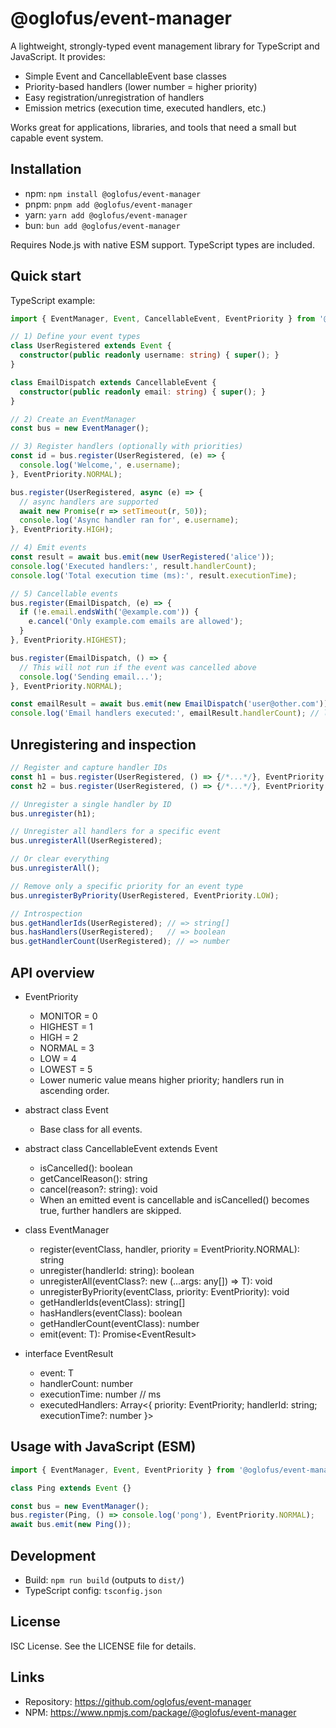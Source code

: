 # @oglofus/event-manager

A lightweight, strongly-typed event management library for TypeScript and JavaScript. It provides:

- Simple Event and CancellableEvent base classes
- Priority-based handlers (lower number = higher priority)
- Easy registration/unregistration of handlers
- Emission metrics (execution time, executed handlers, etc.)

Works great for applications, libraries, and tools that need a small but capable event system.


## Installation

- npm: `npm install @oglofus/event-manager`
- pnpm: `pnpm add @oglofus/event-manager`
- yarn: `yarn add @oglofus/event-manager`
- bun: `bun add @oglofus/event-manager`

Requires Node.js with native ESM support. TypeScript types are included.


## Quick start

TypeScript example:

```ts
import { EventManager, Event, CancellableEvent, EventPriority } from '@oglofus/event-manager';

// 1) Define your event types
class UserRegistered extends Event {
  constructor(public readonly username: string) { super(); }
}

class EmailDispatch extends CancellableEvent {
  constructor(public readonly email: string) { super(); }
}

// 2) Create an EventManager
const bus = new EventManager();

// 3) Register handlers (optionally with priorities)
const id = bus.register(UserRegistered, (e) => {
  console.log('Welcome,', e.username);
}, EventPriority.NORMAL);

bus.register(UserRegistered, async (e) => {
  // async handlers are supported
  await new Promise(r => setTimeout(r, 50));
  console.log('Async handler ran for', e.username);
}, EventPriority.HIGH);

// 4) Emit events
const result = await bus.emit(new UserRegistered('alice'));
console.log('Executed handlers:', result.handlerCount);
console.log('Total execution time (ms):', result.executionTime);

// 5) Cancellable events
bus.register(EmailDispatch, (e) => {
  if (!e.email.endsWith('@example.com')) {
    e.cancel('Only example.com emails are allowed');
  }
}, EventPriority.HIGHEST);

bus.register(EmailDispatch, () => {
  // This will not run if the event was cancelled above
  console.log('Sending email...');
}, EventPriority.NORMAL);

const emailResult = await bus.emit(new EmailDispatch('user@other.com'));
console.log('Email handlers executed:', emailResult.handlerCount); // likely 1
```


## Unregistering and inspection

```ts
// Register and capture handler IDs
const h1 = bus.register(UserRegistered, () => {/*...*/}, EventPriority.NORMAL);
const h2 = bus.register(UserRegistered, () => {/*...*/}, EventPriority.LOW);

// Unregister a single handler by ID
bus.unregister(h1);

// Unregister all handlers for a specific event
bus.unregisterAll(UserRegistered);

// Or clear everything
bus.unregisterAll();

// Remove only a specific priority for an event type
bus.unregisterByPriority(UserRegistered, EventPriority.LOW);

// Introspection
bus.getHandlerIds(UserRegistered); // => string[]
bus.hasHandlers(UserRegistered);   // => boolean
bus.getHandlerCount(UserRegistered); // => number
```


## API overview

- EventPriority
  - MONITOR = 0
  - HIGHEST = 1
  - HIGH = 2
  - NORMAL = 3
  - LOW = 4
  - LOWEST = 5
  - Lower numeric value means higher priority; handlers run in ascending order.

- abstract class Event
  - Base class for all events.

- abstract class CancellableEvent extends Event
  - isCancelled(): boolean
  - getCancelReason(): string
  - cancel(reason?: string): void
  - When an emitted event is cancellable and isCancelled() becomes true, further handlers are skipped.

- class EventManager
  - register<T extends Event>(eventClass, handler, priority = EventPriority.NORMAL): string
  - unregister(handlerId: string): boolean
  - unregisterAll<T extends Event>(eventClass?: new (...args: any[]) => T): void
  - unregisterByPriority<T extends Event>(eventClass, priority: EventPriority): void
  - getHandlerIds<T extends Event>(eventClass): string[]
  - hasHandlers<T extends Event>(eventClass): boolean
  - getHandlerCount<T extends Event>(eventClass): number
  - emit<T extends Event>(event: T): Promise<EventResult<T>>

- interface EventResult<T extends Event>
  - event: T
  - handlerCount: number
  - executionTime: number // ms
  - executedHandlers: Array<{ priority: EventPriority; handlerId: string; executionTime?: number }>


## Usage with JavaScript (ESM)

```js
import { EventManager, Event, EventPriority } from '@oglofus/event-manager';

class Ping extends Event {}

const bus = new EventManager();
bus.register(Ping, () => console.log('pong'), EventPriority.NORMAL);
await bus.emit(new Ping());
```


## Development

- Build: `npm run build` (outputs to `dist/`)
- TypeScript config: `tsconfig.json`


## License

ISC License. See the LICENSE file for details.


## Links

- Repository: https://github.com/oglofus/event-manager
- NPM: https://www.npmjs.com/package/@oglofus/event-manager
